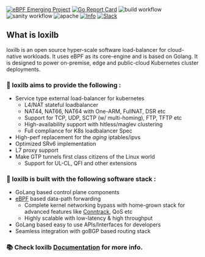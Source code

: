 [![eBPF Emerging Project](https://img.shields.io/badge/ebpf.io-Emerging--App-success)](https://ebpf.io/projects#loxilb) [![Go Report Card](https://goreportcard.com/badge/github.com/loxilb-io/loxilb)](https://goreportcard.com/report/github.com/loxilb-io/loxilb) ![build workflow](https://github.com/loxilb-io/loxilb/actions/workflows/docker-image.yml/badge.svg) ![sanity workflow](https://github.com/loxilb-io/loxilb/actions/workflows/basic-sanity.yml/badge.svg) ![apache](https://img.shields.io/badge/license-Apache-blue.svg) [![Info][docs-shield]][docs-url] [![Slack](https://img.shields.io/badge/community-join%20slack-blue)](https://www.loxilb.io/members)  
## What is loxilb

loxilb is an open source hyper-scale software load-balancer for cloud-native workloads. It uses eBPF as its core-engine and is based on Golang. It is designed to power on-premise, edge and public-cloud Kubernetes cluster deployments.

###  🚀 loxilb aims to provide the following :   

- Service type external load-balancer for kubernetes   
   * L4/NAT stateful loadbalancer   
   * NAT44, NAT66, NAT64 with One-ARM, FullNAT, DSR etc   
   * Support for TCP, UDP, SCTP (w/ multi-homing), FTP, TFTP etc   
   * High-availability support with hitless/maglev clustering   
   * Full compliance for K8s loadbalancer Spec   
-  High-perf replacement for the *aging* iptables/ipvs   
-  Optimized SRv6 implementation   
-  L7 proxy support   
-  Make GTP tunnels first class citizens of the Linux world    
   * Support for UL-CL, QFI and other extensions   

### 🧿 loxilb is built with the following software stack :   
- GoLang based control plane components     
- [eBPF](https://ebpf.io/) based data-path forwarding   
   * Complete kernel networking bypass with home-grown stack for advanced features like [Conntrack](https://thermalcircle.de/doku.php?id=blog:linux:connection_tracking_1_modules_and_hooks), QoS etc   
   * Highly scalable with low-latency & high throughput   
- GoLang based easy to use APIs/Interfaces for developers   
- Seamless integration with goBGP based routing stack    

### 📚 Check loxilb [Documentation](https://loxilb-io.github.io/loxilbdocs/) for more info.   

[docs-shield]: https://img.shields.io/badge/info-documentation-blue
[docs-url]: https://loxilb-io.github.io/loxilbdocs/
[slack=shield]: https://img.shields.io/badge/Community-Join%20Slack-blue
[slack-url]: https://www.loxilb.io/members

